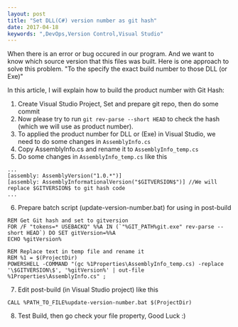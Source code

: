 ```yaml
---
layout: post
title: "Set DLL(C#) version number as git hash"
date: 2017-04-18
keywords: ",DevOps,Version Control,Visual Studio"
---
```


When there is an error or bug occured in our program.
And we want to know which source version that this files was built.
Here is one approach to solve this problem. 
"To the specify the exact build number to those DLL (or Exe)"

In this article, I will explain how to build the product number with Git Hash:

 1. Create Visual Studio Project, Set and prepare git repo, then do some commit
 2. Now please try to run `git rev-parse --short HEAD` to check the hash (which we will use as product number).
 3. To applied the product number for DLL or (Exe) in Visual Studio, we need to do some changes in `AssemblyInfo.cs`
 4. Copy AssemblyInfo.cs and rename it to `AssemblyInfo_temp.cs`
 5. Do some changes in `AssemblyInfo_temp.cs` like this
   ```
   ...
   [assembly: AssemblyVersion("1.0.*")]
   [assembly: AssemblyInformationalVersion("$GITVERSION$")] //We will replace $GITVERSION$ to git hash code
   ...
   ```
 6. Prepare batch script (update-version-number.bat) for using in post-build
   ```
   REM Get Git hash and set to gitversion
   FOR /F "tokens=* USEBACKQ" %%A IN (`"%GIT_PATH%git.exe" rev-parse --short HEAD`) DO SET gitVersion=%%A
   ECHO %gitVersion%
   
   REM Replace text in temp file and rename it 
   REM %1 = $(ProjectDir)
   POWERSHELL -COMMAND "(gc %1Properties\AssemblyInfo_temp.cs) -replace '\$GITVERSION\$', '%gitVersion%' | out-file %1Properties\AssemblyInfo.cs" ;
   ```
 7. Edit post-build (in Visual Studio project) like this
   ```
   CALL %PATH_TO_FILE%update-version-number.bat $(ProjectDir)
   ```
 8. Test Build, then go check your file property, Good Luck :)
